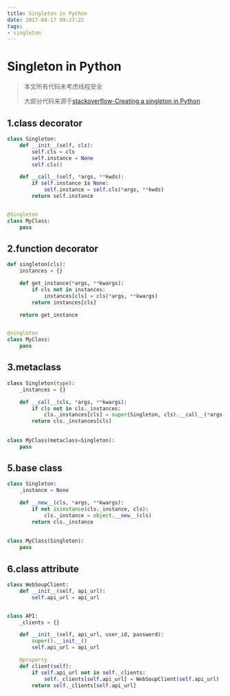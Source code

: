 ```yaml
---
title: Singleton in Python
date: 2017-04-17 09:27:22
tags: 
- singleton
---
```

# Singleton in Python
>本文所有代码未考虑线程安全
>
>大部分代码来源于[stackoverflow-Creating a singleton in Python](http://stackoverflow.com/questions/6760685/creating-a-singleton-in-python)
## 1.class decorator

```python
class Singleton:
    def __init__(self, cls):
        self.cls = cls
        self.instance = None
        self.cls()

    def __call__(self, *args, **kwds):
        if self.instance is None:
            self.instance = self.cls(*args, **kwds)
        return self.instance


@Singleton
class MyClass:
    pass
```
## 2.function decorator
```python
def singleton(cls):
    instances = {}

    def get_instance(*args, **kwargs):
        if cls not in instances:
            instances[cls] = cls(*args, **kwargs)
        return instances[cls]

    return get_instance


@singleton
class MyClass:
    pass
```

## 3.metaclass
```python
class Singleton(type):
    _instances = {}

    def __call__(cls, *args, **kwargs):
        if cls not in cls._instances:
            cls._instances[cls] = super(Singleton, cls).__call__(*args, **kwargs)
        return cls._instances[cls]
    
    
class MyClass(metaclass=Singleton):
    pass
```
## 5.base class
```python
class Singleton:
    _instance = None

    def __new__(cls, *args, **kwargs):
        if not isinstance(cls._instance, cls):
            cls._instance = object.__new__(cls)
        return cls._instance
    
    
class MyClass(Singleton):
    pass
```
## 6.class attribute
```python
class WebSoupClient:
    def __init__(self, api_url):
        self.api_url = api_url


class API:
    _clients = {}

    def __init__(self, api_url, user_id, password):
        super().__init__()
        self.api_url = api_url

    @property
    def client(self):
        if self.api_url not in self._clients:
            self._clients[self.api_url] = WebSoupClient(self.api_url)
        return self._clients[self.api_url]
```

